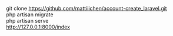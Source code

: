 git clone https://github.com/mattiiichen/account-create_laravel.git  
php artisan migrate  
php artisan serve  
http://127.0.0.1:8000/index
